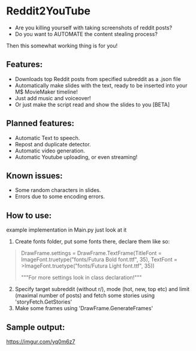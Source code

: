 # Reddit2YouTube

* Are you killing yourself with taking screenshots of reddit posts? 
* Do you want to AUTOMATE the content stealing process?

Then this somewhat working thing is for you!

## Features:
- Downloads top Reddit posts from specified subreddit as a .json file
- Automatically make slides with the text, ready to be inserted into your M$ MovieMaker timeline!
- Just add music and voiceover!
- Or just make the script read and show the slides to you [BETA]

## Planned features:
- Automatic Text to speech.
- Repost and duplicate detector.
- Automatic video generation.
- Automatic Youtube uploading, or even streaming!

## Known issues:
- Some random characters in slides.
- Errors due to some encoding errors. 

## How to use:
example implementation in Main.py just look at it
1. Create fonts folder, put some fonts there, declare them like so:

>DrawFrame.settings = DrawFrame.TextFrame(TitleFont = ImageFont.truetype("fonts/Futura Bold font.ttf", 35), TextFont = >ImageFont.truetype("fonts/Futura Light font.ttf", 35))
>
>"""For more settings look in class declaration!"""

2. Specify target subreddit (without r/), mode (hot, new, top etc) and limit (maximal number of posts) and fetch some stories using 'storyFetch.GetStories'
3. Make some frames using 'DrawFrame.GenerateFrames'
 
## Sample output:
https://imgur.com/yq0m6z7

